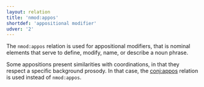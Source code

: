 ```yaml
---
layout: relation
title: 'nmod:appos'
shortdef: 'appositional modifier'
udver: '2'
---
```


The `nmod:appos` relation is used for appositional modifiers, that is nominal elements that serve to define, modify, name, or describe a noun phrase. 

Some appositions present similarities with coordinations, in that they respect a specific background prosody. In that case, the [conj:appos]() relation is used instead of `nmod:appos`. 
<!-- Interlanguage links updated Čt lis 12 09:43:31 CET 2020 -->
